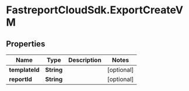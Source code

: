 # FastreportCloudSdk.ExportCreateVM

## Properties

Name | Type | Description | Notes
------------ | ------------- | ------------- | -------------
**templateId** | **String** |  | [optional] 
**reportId** | **String** |  | [optional] 


